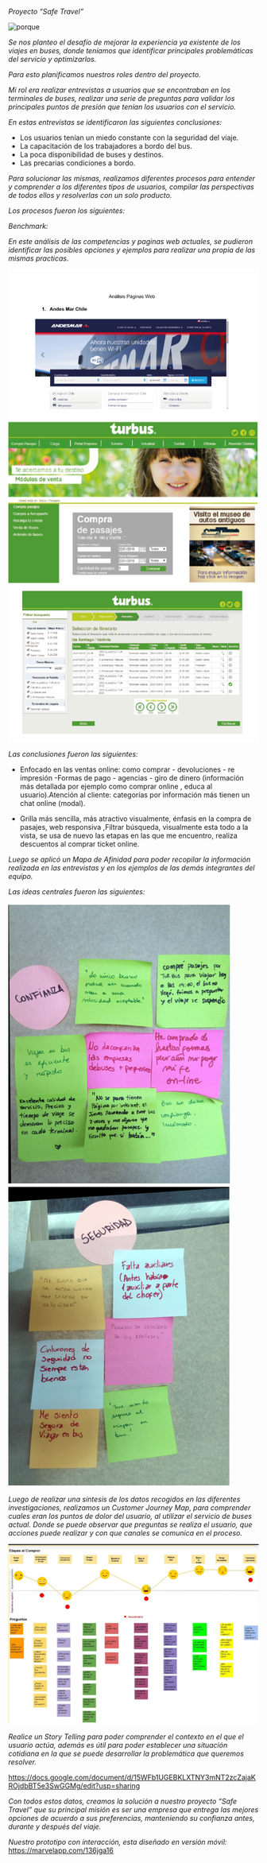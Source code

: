 *Proyecto “Safe Travel”*

![porque](https://user-images.githubusercontent.com/32277143/38053505-a4dd5048-32aa-11e8-9629-4ea7f1daf6ce.png)


*Se nos planteo el desafío de mejorar la experiencia ya existente de los viajes en buses, donde teníamos que identificar principales problemáticas del servicio y optimizarlos.*

*Para esto planificamos nuestros roles dentro del proyecto.*

*Mi rol era realizar entrevistas a usuarios que se encontraban en los terminales de buses, realizar una serie de preguntas para validar los principales puntos de presión que tenían los usuarios con el servicio.*

*En estas entrevistas se identificaron las siguientes conclusiones:*

- Los usuarios tenían un miedo constante con la seguridad del viaje.
- La capacitación de los trabajadores a bordo del bus.
- La poca disponibilidad de buses y destinos.
- Las precarias condiciones a bordo.

*Para solucionar las mismas, realizamos diferentes procesos para entender y comprender a los diferentes tipos de usuarios, compilar las perspectivas de todos ellos y resolverlas con un solo producto.*

*Los procesos fueron los siguientes:*

*Benchmark:*

*En este análisis de las competencias y paginas web actuales, se pudieron identificar las posibles opciones y ejemplos para realizar una propia de las mismas practicas.*

<img src="images/imagen-uno.PNG" alt="primera imagen">
<img src="images/imagen-cuatro.PNG" alt="segunda imagen">
<img src="images/imagen-cinco.PNG" alt="tercera imagen">


*Las conclusiones fueron las siguientes:*

- Enfocado en las ventas online: como comprar - devoluciones - re impresión -Formas de pago - agencias - giro de dinero (información más detallada por ejemplo como comprar online , educa al usuario).Atención al cliente: categorías por información más tienen un chat online (modal).

- Grilla más sencilla, más atractivo visualmente, énfasis en la compra de pasajes, web responsiva ,Filtrar búsqueda, visualmente esta todo a la vista, se usa de nuevo las etapas en las que me encuentro, realiza descuentos al comprar ticket online.

*Luego se aplicó un Mapa de Afinidad para poder recopilar la información realizada en las entrevistas y en los ejemplos de las demás integrantes del equipo.*

*Las ideas centrales fueron las siguientes:*

<img src="images/imagen-dos.PNG" alt="afinnity map">
<img src="images/imagen-tres.PNG" alt="afinnity map 2">

*Luego de realizar una síntesis de los datos recogidos en las diferentes investigaciones, realizamos un Customer Journey Map, para comprender cuales eran los puntos de dolor del usuario, al utilizar el servicio de buses actual. Donde se puede observar que preguntas se realiza el usuario, que acciones puede realizar y con que canales se comunica en el proceso.*

<img src="images/customer-journey.PNG" alt="journey">

*Realice un Story Telling para poder comprender el contexto en el que el usuario actúa, además es útil para poder establecer una situación cotidiana en la que se puede desarrollar la problemática que queremos resolver.*

https://docs.google.com/document/d/15WFb1UGEBKLXTNY3mNT2zcZajaKROjdbBT5e3SwGGMg/edit?usp=sharing

*Con todos estos datos, creamos la solución a nuestro proyecto “Safe Travel” que su principal misión es ser una empresa que entrega las mejores opciones de acuerdo a sus preferencias, manteniendo su confianza antes, durante y después del viaje.*

*Nuestro prototipo con interacción, esta diseñado en versión móvil:* https://marvelapp.com/136jga16 
